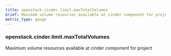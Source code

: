 ```yaml
---
title: openstack.cinder.limit.maxTotalVolumes
brief: Maximum volume resources available at cinder component for project
metric_type: gauge
---
```

### openstack.cinder.limit.maxTotalVolumes

Maximum volume resources available at cinder component for project